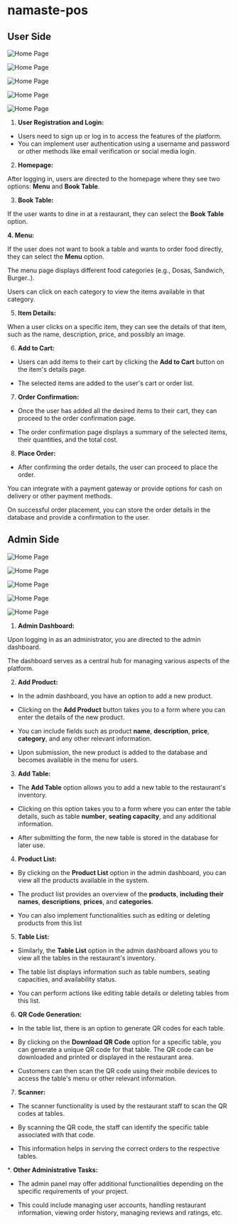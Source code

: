 # namaste-pos

## User Side

![Home Page](./images/screenshot-1.png)

![Home Page](./images/screenshot-2.png)

![Home Page](./images/screenshot-3.png)

![Home Page](./images/screenshot-4.png)

![Home Page](./images/screenshot-5.png)

1. **User Registration and Login:**

* Users need to sign up or log in to access the features of the platform.
* You can implement user authentication using a username and password or other methods like email verification or social media login.

2. **Homepage:**

After logging in, users are directed to the homepage where they see two options: **Menu** and **Book Table**.

3. **Book Table:**

If the user wants to dine in at a restaurant, they can select the **Book Table** option.

**4. Menu:**

If the user does not want to book a table and wants to order food directly, they can select the **Menu** option.

The menu page displays different food categories (e.g., Dosas, Sandwich, Burger..).

Users can click on each category to view the items available in that category.

5. **Item Details:**

When a user clicks on a specific item, they can see the details of that item, such as the name, description, price, and possibly an image.

6. **Add to Cart:**

* Users can add items to their cart by clicking the **Add to Cart** button on the item's details page.

* The selected items are added to the user's cart or order list.

7. **Order Confirmation:**

* Once the user has added all the desired items to their cart, they can proceed to the order confirmation page.

* The order confirmation page displays a summary of the selected items, their quantities, and the total cost.

8. **Place Order:**

* After confirming the order details, the user can proceed to place the order.

You can integrate with a payment gateway or provide options for cash on delivery or other payment methods.

On successful order placement, you can store the order details in the database and provide a confirmation to the user.

## Admin Side 

![Home Page](./images/sscreenshot-6.png)

![Home Page](./images/screenshot-7.png)

![Home Page](./images/screenshot-8.png)

![Home Page](./images/screenshot-9.png)

![Home Page](./images/screenshot-10.png)

1. **Admin Dashboard:**

Upon logging in as an administrator, you are directed to the admin dashboard.

The dashboard serves as a central hub for managing various aspects of the platform.

2. **Add Product:**

* In the admin dashboard, you have an option to add a new product.

* Clicking on the **Add Product** button takes you to a form where you can enter the details of the new product.

* You can include fields such as product **name**, **description**, **price**, **category**, and any other relevant information.

* Upon submission, the new product is added to the database and becomes available in the menu for users.

3. **Add Table:**

* The **Add Table** option allows you to add a new table to the restaurant's inventory.

* Clicking on this option takes you to a form where you can enter the table details, such as table **number**, **seating capacity**, and any additional information.

* After submitting the form, the new table is stored in the database for later use.

4. **Product List:**

* By clicking on the **Product List** option in the admin dashboard, you can view all the products available in the system.

* The product list provides an overview of the **products**, **including their names**, **descriptions**, **prices**, and **categories**.

* You can also implement functionalities such as editing or deleting products from this list

5. **Table List:**

* Similarly, the **Table List** option in the admin dashboard allows you to view all the tables in the restaurant's inventory.

* The table list displays information such as table numbers, seating capacities, and availability status.

* You can perform actions like editing table details or deleting tables from this list.

6. **QR Code Generation:**

* In the table list, there is an option to generate QR codes for each table.

* By clicking on the **Download QR Code** option for a specific table, you can generate a unique QR code for that table.
The QR code can be downloaded and printed or displayed in the restaurant area.

* Customers can then scan the QR code using their mobile devices to access the table's menu or other relevant information.

7. **Scanner:**

* The scanner functionality is used by the restaurant staff to scan the QR codes at tables.

* By scanning the QR code, the staff can identify the specific table associated with that code.

* This information helps in serving the correct orders to the respective tables.

*. **Other Administrative Tasks:**

* The admin panel may offer additional functionalities depending on the specific requirements of your project.

* This could include managing user accounts, handling restaurant information, viewing order history, managing reviews and ratings, etc.
